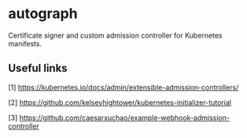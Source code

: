 # autograph
Certificate signer and custom admission controller for Kubernetes manifests.

## Useful links

[1] https://kubernetes.io/docs/admin/extensible-admission-controllers/

[2] https://github.com/kelseyhightower/kubernetes-initializer-tutorial

[3] https://github.com/caesarxuchao/example-webhook-admission-controller
